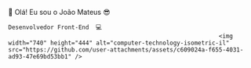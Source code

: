  👐 Olá! Eu sou o João Mateus 😎
 
    Desenvolvedor Front-End  💻
                                                                <img width="740" height="444" alt="computer-technology-isometric-il" src="https://github.com/user-attachments/assets/c609024a-f655-4031-ad93-47e69bd53bb1" />
